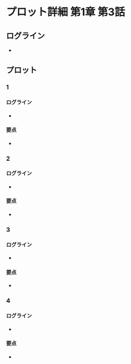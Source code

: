 # プロット詳細 第1章 第3話
## ログライン
- 

## プロット
### 1
#### ログライン
- 

#### 要点
- 


### 2
#### ログライン
- 

#### 要点
- 


### 3
#### ログライン
- 

#### 要点
- 


### 4
#### ログライン
- 

#### 要点
- 
